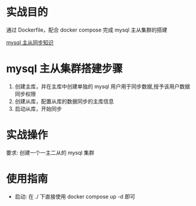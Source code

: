 # 实战目的
通过 Dockerfile，配合 docker compose 完成 mysql 主从集群的搭建


[mysql 主从同步知识](https://blog.csdn.net/weixin_44772566/article/details/136139096)



# mysql 主从集群搭建步骤
1. 创建主库，并在主库中创建单独的 mysql 用户用于同步数据,授予该用户数据同步权限
2. 创建从库，配置从库的数据同步的主库信息
3. 启动从库，开始同步

# 实战操作
要求: 创建一个一主二从的 mysql 集群


# 使用指南
- 启动: 在 ./ 下直接使用 docker compose up -d 即可